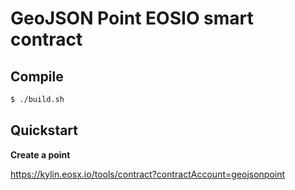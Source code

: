 # GeoJSON Point EOSIO smart contract

## Compile

```bash
$ ./build.sh
```

## Quickstart

**Create a point**

https://kylin.eosx.io/tools/contract?contractAccount=geojsonpoint